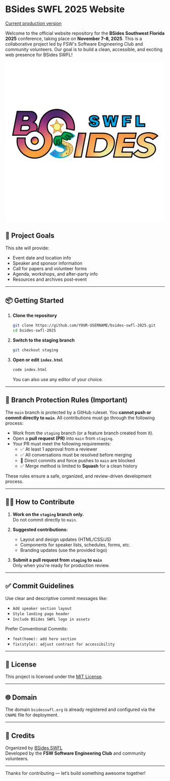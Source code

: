 # BSides SWFL 2025 Website

[Current production version](https://bsides2025.vercel.app/)

Welcome to the official website repository for the **BSides Southwest Florida 2025** conference, taking place on **November 7–8, 2025**. This is a collaborative project led by FSW's Software Engineering Club and community volunteers. Our goal is to build a clean, accessible, and exciting web presence for BSides SWFL!

![BSides SWFL Logo](BSidesSWFL-Logo-V1.1-Color.png)

## 🧭 Project Goals

This site will provide:

- Event date and location info
- Speaker and sponsor information
- Call for papers and volunteer forms
- Agenda, workshops, and after-party info
- Resources and archives post-event

---

## 📦 Getting Started

1. **Clone the repository**

   ```bash
   git clone https://github.com/YOUR-USERNAME/bsides-swfl-2025.git
   cd bsides-swfl-2025
   ```

2. **Switch to the staging branch**

   ```bash
   git checkout staging
   ```

3. **Open or edit `index.html`**

   ```bash
   code index.html
   ```

   You can also use any editor of your choice.

---

## 🔐 Branch Protection Rules (Important)

The `main` branch is protected by a GitHub ruleset. You **cannot push or commit directly to `main`**. All contributions must go through the following process:

- Work from the `staging` branch (or a feature branch created from it).
- Open a **pull request (PR)** into `main` from `staging`.
- Your PR must meet the following requirements:
  - ✅ At least 1 approval from a reviewer
  - ✅ All conversations must be resolved before merging
  - 🚫 Direct commits and force pushes to `main` are blocked
  - ✅ Merge method is limited to **Squash** for a clean history

These rules ensure a safe, organized, and review-driven development process.

---

## 🧑‍💻 How to Contribute

1. **Work on the `staging` branch only.**  
   Do not commit directly to `main`.

2. **Suggested contributions:**

   - Layout and design updates (HTML/CSS/JS)
   - Components for speaker lists, schedules, forms, etc.
   - Branding updates (use the provided logo)

3. **Submit a pull request from `staging` to `main`**  
   Only when you're ready for production review.

---

## ✅ Commit Guidelines

Use clear and descriptive commit messages like:

- `Add speaker section layout`
- `Style landing page header`
- `Include BSides SWFL logo in assets`

Prefer Conventional Commits:

- `feat(home): add hero section`
- `fix(style): adjust contrast for accessibility`

---

## 🧾 License

This project is licensed under the [MIT License](LICENSE).

---

## 🌐 Domain

The domain `bsidesswfl.org` is already registered and configured via the `CNAME` file for deployment.

---

## 🙌 Credits

Organized by [BSides SWFL](https://bsidesswfl.org)  
Developed by the **FSW Software Engineering Club** and community volunteers.

---

Thanks for contributing — let’s build something awesome together!
